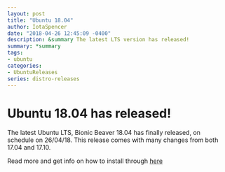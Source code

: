 ```yaml
---
layout: post
title: "Ubuntu 18.04"
author: IotaSpencer
date: "2018-04-26 12:45:09 -0400"
description: &summary The latest LTS version has released!
summary: *summary
tags:
- ubuntu
categories:
- UbuntuReleases
series: distro-releases
---
```


# Ubuntu 18.04 has released!

The latest Ubuntu LTS, Bionic Beaver 18.04 has finally released, on schedule on 26/04/18. This release comes with many changes from both 17.04 and 17.10.

Read more and get info on how to install through [here](https://wiki.ubuntu.com/BionicBeaver/ReleaseAnnouncement)
